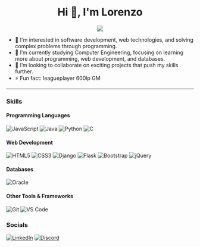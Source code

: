 <h1 align="center">Hi 👋, I'm Lorenzo</h1>
<p align="center" ><img src=https://i.postimg.cc/d0gh93Tq/9ee06d6934a7524bb6d393d78e835fe4.gif/></p>

- 👀 I'm interested in software development, web technologies, and solving complex problems through programming.  
- 🌱 I’m currently studying Computer Engineering, focusing on learning more about programming, web development, and databases.  
- 💞️ I’m looking to collaborate on exciting projects that push my skills further.  
- ⚡ Fun fact: leagueplayer 600lp GM
---

### Skills

#### Programming Languages  
![JavaScript](https://img.shields.io/badge/-JavaScript-F7DF1E?logo=javascript&logoColor=black&style=flat-square)
![Java](https://img.shields.io/badge/-Java-007396?logo=java&logoColor=white&style=flat-square)
![Python](https://img.shields.io/badge/-Python-3776AB?logo=python&logoColor=white&style=flat-square)
![C](https://img.shields.io/badge/-C-A8B9CC?logo=c&logoColor=black&style=flat-square)

#### Web Development  
![HTML5](https://img.shields.io/badge/-HTML5-E34F26?logo=html5&logoColor=white&style=flat-square)
![CSS3](https://img.shields.io/badge/-CSS3-1572B6?logo=css3&logoColor=white&style=flat-square)
![Django](https://img.shields.io/badge/-Django-092E20?logo=django&logoColor=white&style=flat-square)
![Flask](https://img.shields.io/badge/-Flask-000000?logo=flask&logoColor=white&style=flat-square)
![Bootstrap](https://img.shields.io/badge/-Bootstrap-563D7C?logo=bootstrap&logoColor=white&style=flat-square)
![jQuery](https://img.shields.io/badge/-jQuery-0769AD?logo=jquery&logoColor=white&style=flat-square)

#### Databases  
![Oracle](https://img.shields.io/badge/-Oracle-F80000?logo=oracle&logoColor=white&style=flat-square)

#### Other Tools & Frameworks  
![Git](https://img.shields.io/badge/-Git-F05032?logo=git&logoColor=white&style=flat-square)
![VS Code](https://img.shields.io/badge/-VS%20Code-007ACC?logo=visual-studio-code&logoColor=white&style=flat-square)


### Socials

[![LinkedIn](https://img.shields.io/badge/-LinkedIn-0077B5?logo=linkedin&logoColor=white&style=flat-square)](https://linkedin.com/in/lorenzoteixido/)  [![Discord](https://img.shields.io/badge/-Discord-7289DA?logo=discord&logoColor=white&style=flat-square)](https://discord.com/users/267011081380036610)
